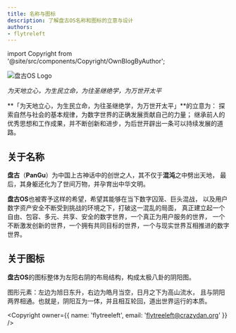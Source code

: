 ```yaml
---
title: 名称与图标
description: 了解盘古OS名称和图标的立意与设计
authors:
- flytreleft
---
```


import Copyright from '@site/src/components/Copyright/OwnBlogByAuthor';

<p style={{textAlign: 'center'}}>
  <img
    src="/img/pangu-os/logo.svg"
    alt="盘古OS Logo"
    style={{width: '418px'}}
  />
  <figcaption>
    <em>为天地立心，为生民立命，为往圣继绝学，为万世开太平</em>
  </figcaption>
</p>


**「为天地立心，为生民立命，为往圣继绝学，为万世开太平」**的立意为：
探索自然与社会的基本规律，为数字世界的正确发展贡献自己的力量；
继承前人的优秀思想和工作成果，并不断创新和进步，为后世开辟出一条可以持续发展的道路。

## 关于名称

**盘古**（**PanGu**）为中国上古神话中的创世之人，其不仅于**混沌**之中劈出天地，
最后，其身躯还化为了世间万物，并孕育出中华文明。

**盘古OS**也被寄予这样的希望，希望其能够在当下数字囚笼、巨头混战，
以及用户数字资产安全不断受到挑战的环境之下，打破这一混乱的局面，
真正建立起一个自由、包容、多元、共享、安全的数字世界，一个真正为用户服务的世界，
一个不断激发创新的世界，一个拥有共同目标的世界，一个与现实世界互相推进的数字世界。

## 关于图标

**盘古OS**的图标整体为左阳右阴的布局结构，构成太极八卦的阴阳图。

图形元素：左边为旭日东升，右边为皓月当空，日月之下为高山流水，
且与阴阳两界相通。也就是，阴阳互为一体，并且相互轮回，道出世界运行的本质。




<Copyright
  owner={{
    name: 'flytreeleft', email: 'flytreeleft@crazydan.org'
  }}
/>
